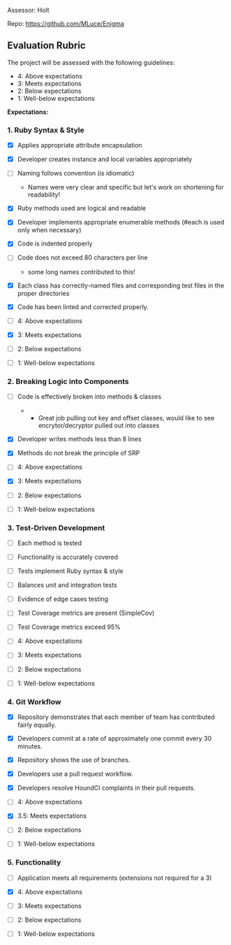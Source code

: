 Assessor: Holt

Repo: https://github.com/MLuce/Enigma

## Evaluation Rubric

The project will be assessed with the following guidelines:

* 4: Above expectations
* 3: Meets expectations
* 2: Below expectations
* 1: Well-below expectations

**Expectations:**

### 1. Ruby Syntax & Style

- [X] Applies appropriate attribute encapsulation   
- [X] Developer creates instance and local variables appropriately
- [ ] Naming follows convention (is idiomatic)
  - Names were very clear and specific but let's work on shortening for readability!
- [X] Ruby methods used are logical and readable  
- [X] Developer implements appropriate enumerable methods (#each is used only when necessary)
- [X] Code is indented properly
- [ ] Code does not exceed 80 characters per line
  - some long names contributed to this!
- [X] Each class has correctly-named files and corresponding test files in the proper directories
- [X] Code has been linted and corrected properly.

- [ ] 4: Above expectations
- [X] 3: Meets expectations
- [ ] 2: Below expectations
- [ ] 1: Well-below expectations

### 2. Breaking Logic into Components

- [ ] Code is effectively broken into methods & classes
  -   - Great job pulling out key and offset classes, would like to see encrytor/decryptor pulled out into classes
- [X] Developer writes methods less than 8 lines
- [X] Methods do not break the principle of SRP

- [ ] 4: Above expectations
- [X] 3: Meets expectations
- [ ] 2: Below expectations
- [ ] 1: Well-below expectations

### 3. Test-Driven Development

- [ ] Each method is tested  
- [ ] Functionality is accurately covered
- [ ] Tests implement Ruby syntax & style   
- [ ] Balances unit and integration tests
- [ ] Evidence of edge cases testing
- [ ] Test Coverage metrics are present (SimpleCov)
- [ ] Test Coverage metrics exceed 95%

- [ ] 4: Above expectations
- [ ] 3: Meets expectations
- [ ] 2: Below expectations
- [ ] 1: Well-below expectations

### 4. Git Workflow

- [X] Repository demonstrates that each member of team has contributed fairly equally.
- [X] Developers commit at a rate of approximately one commit every 30 minutes.
- [X] Repository shows the use of branches.
- [X] Developers use a pull request workflow.
- [X] Developers resolve HoundCI complaints in their pull requests.

- [ ] 4: Above expectations
- [X] 3.5: Meets expectations
- [ ] 2: Below expectations
- [ ] 1: Well-below expectations

### 5. Functionality

- [ ] Application meets all requirements (extensions not required for a 3)

- [X] 4: Above expectations
- [ ] 3: Meets expectations
- [ ] 2: Below expectations
- [ ] 1: Well-below expectations
